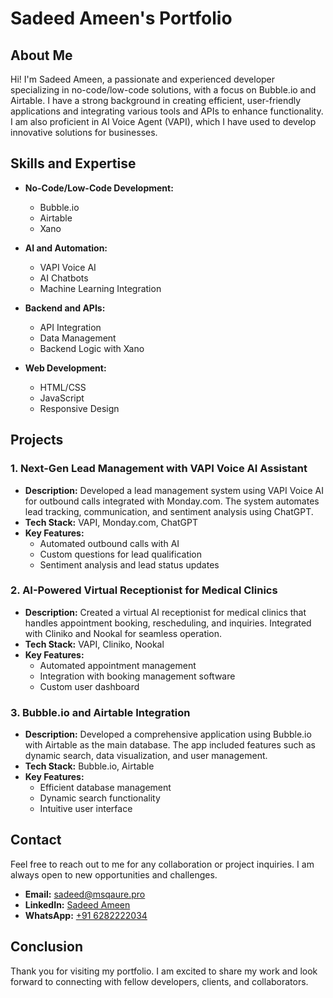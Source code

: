 # Sadeed Ameen's Portfolio

## About Me

Hi! I'm Sadeed Ameen, a passionate and experienced developer specializing in no-code/low-code solutions, with a focus on Bubble.io and Airtable. I have a strong background in creating efficient, user-friendly applications and integrating various tools and APIs to enhance functionality. I am also proficient in AI Voice Agent (VAPI), which I have used to develop innovative solutions for businesses.

## Skills and Expertise

- **No-Code/Low-Code Development:**
  - Bubble.io
  - Airtable
  - Xano

- **AI and Automation:**
  - VAPI Voice AI
  - AI Chatbots
  - Machine Learning Integration

- **Backend and APIs:**
  - API Integration
  - Data Management
  - Backend Logic with Xano

- **Web Development:**
  - HTML/CSS
  - JavaScript
  - Responsive Design

## Projects

### 1. Next-Gen Lead Management with VAPI Voice AI Assistant
- **Description:** Developed a lead management system using VAPI Voice AI for outbound calls integrated with Monday.com. The system automates lead tracking, communication, and sentiment analysis using ChatGPT.
- **Tech Stack:** VAPI, Monday.com, ChatGPT
- **Key Features:**
  - Automated outbound calls with AI
  - Custom questions for lead qualification
  - Sentiment analysis and lead status updates

### 2. AI-Powered Virtual Receptionist for Medical Clinics
- **Description:** Created a virtual AI receptionist for medical clinics that handles appointment booking, rescheduling, and inquiries. Integrated with Cliniko and Nookal for seamless operation.
- **Tech Stack:** VAPI, Cliniko, Nookal
- **Key Features:**
  - Automated appointment management
  - Integration with booking management software
  - Custom user dashboard

### 3. Bubble.io and Airtable Integration
- **Description:** Developed a comprehensive application using Bubble.io with Airtable as the main database. The app included features such as dynamic search, data visualization, and user management.
- **Tech Stack:** Bubble.io, Airtable
- **Key Features:**
  - Efficient database management
  - Dynamic search functionality
  - Intuitive user interface

## Contact

Feel free to reach out to me for any collaboration or project inquiries. I am always open to new opportunities and challenges.

- **Email:** [sadeed@msqaure.pro](mailto:sadeed@msqaure.pro)
- **LinkedIn:** [Sadeed Ameen](https://www.linkedin.com/in/sadeedameen)
- **WhatsApp:** [+91 6282222034](https://wa.me/+916282222034)

## Conclusion

Thank you for visiting my portfolio. I am excited to share my work and look forward to connecting with fellow developers, clients, and collaborators.
